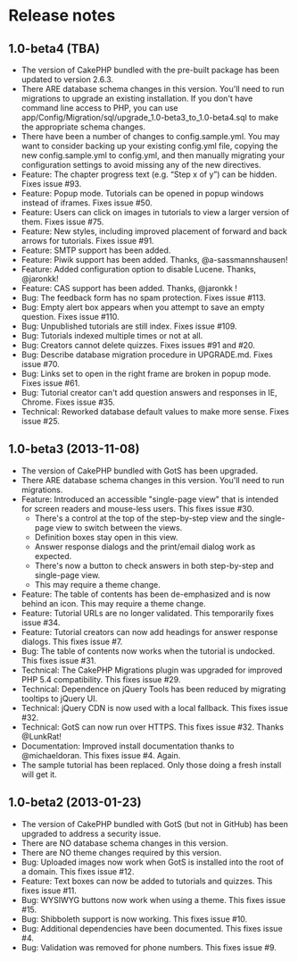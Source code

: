 Release notes
=================

1.0-beta4 (TBA)
-------------------------------------------------------------------------------
* The version of CakePHP bundled with the pre-built package has been updated to version 2.6.3.
* There ARE database schema changes in this version.  You'll need to run migrations to upgrade an existing installation.  If you don't have command line access to PHP, you can use app/Config/Migration/sql/upgrade_1.0-beta3_to_1.0-beta4.sql to make the appropriate schema changes.
* There have been a number of changes to config.sample.yml.  You may want to consider backing up your existing config.yml file, copying the new config.sample.yml to config.yml, and then manually migrating your configuration settings to avoid missing any of the new directives.
* Feature: The chapter progress text (e.g. “Step x of y”) can be hidden. Fixes issue #93.
* Feature: Popup mode.  Tutorials can be opened in popup windows instead of iframes.  Fixes issue #50.
* Feature: Users can click on images in tutorials to view a larger version of them.  Fixes issue #75.
* Feature: New styles, including improved placement of forward and back arrows for tutorials.  Fixes issue #91.
* Feature: SMTP support has been added.
* Feature: Piwik support has been added.  Thanks, @a-sassmannshausen!
* Feature: Added configuration option to disable Lucene.  Thanks, @jaronkk!
* Feature: CAS support has been added.  Thanks, @jaronkk !
* Bug: The feedback form has no spam protection.  Fixes issue #113.
* Bug: Empty alert box appears when you attempt to save an empty question.  Fixes issue #110.
* Bug: Unpublished tutorials are still index.  Fixes issue #109.
* Bug: Tutorials indexed multiple times or not at all.
* Bug: Creators cannot delete quizzes.  Fixes issues #91 and #20.
* Bug: Describe database migration procedure in UPGRADE.md.  Fixes issue #70.
* Bug: Links set to open in the right frame are broken in popup mode.  Fixes issue #61.
* Bug: Tutorial creator can't add question answers and responses in IE, Chrome.  Fixes issue #35.
* Technical: Reworked database default values to make more sense.  Fixes issue #25.



1.0-beta3 (2013-11-08)
-------------------------------------------------------------------------------
* The version of CakePHP bundled with GotS has been upgraded.
* There ARE database schema changes in this version. You'll need to run migrations.
* Feature: Introduced an accessible "single-page view" that is intended for screen readers and mouse-less users. This fixes issue #30.
  * There's a control at the top of the step-by-step view and the single-page view to switch between the views.
  * Definition boxes stay open in this view.
  * Answer response dialogs and the print/email dialog work as expected.
  * There's now a button to check answers in both step-by-step and single-page view.
  * This may require a theme change.
* Feature: The table of contents has been de-emphasized and is now behind an icon. This may require a theme change.
* Feature: Tutorial URLs are no longer validated. This temporarily fixes issue #34.
* Feature: Tutorial creators can now add headings for answer response dialogs. This fixes issue #7.
* Bug: The table of contents now works when the tutorial is undocked. This fixes issue #31.
* Technical: The CakePHP Migrations plugin was upgraded for improved PHP 5.4 compatibility. This fixes issue #29.
* Technical: Dependence on jQuery Tools has been reduced by migrating tooltips to jQuery UI.
* Technical: jQuery CDN is now used with a local fallback. This fixes issue #32.
* Technical: GotS can now run over HTTPS. This fixes issue #32. Thanks @LunkRat!
* Documentation: Improved install documentation thanks to @michaeldoran. This fixes issue #4. Again.
* The sample tutorial has been replaced. Only those doing a fresh install will get it.

1.0-beta2 (2013-01-23)
-------------------------------------------------------------------------------
* The version of CakePHP bundled with GotS (but not in GitHub) has been upgraded to address a security issue.
* There are NO database schema changes in this version.
* There are NO theme changes required by this version.
* Bug: Uploaded images now work when GotS is installed into the root of a domain. This fixes issue #12.
* Feature: Text boxes can now be added to tutorials and quizzes. This fixes issue #11.
* Bug: WYSIWYG buttons now work when using a theme. This fixes issue #15.
* Bug: Shibboleth support is now working. This fixes issue #10.
* Bug: Additional dependencies have been documented. This fixes issue #4.
* Bug: Validation was removed for phone numbers. This fixes issue #9.
